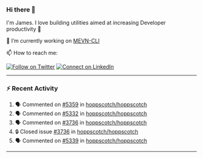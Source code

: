 ### Hi there 👋

I'm James. I love building utilities aimed at increasing Developer productivity :raised_hands: 

🔭 I’m currently working on [MEVN-CLI](https://github.com/madlabsinc/mevn-cli)

📫 How to reach me:

[![Follow on Twitter](https://img.shields.io/badge/--twitter?label=Twitter&logo=Twitter&style=social)](https://twitter.com/james_madhacks) [![Connect on LinkedIn](https://img.shields.io/badge/--linkedin?label=LinkedIn&logo=LinkedIn&style=social)](https://www.linkedin.com/in/jamesgeorge007)

---

### :zap: Recent Activity

<!--START_SECTION:activity-->
1. 🗣 Commented on [#5359](https://github.com/hoppscotch/hoppscotch/issues/5359#issuecomment-3236036493) in [hoppscotch/hoppscotch](https://github.com/hoppscotch/hoppscotch)
2. 🗣 Commented on [#5332](https://github.com/hoppscotch/hoppscotch/issues/5332#issuecomment-3233743021) in [hoppscotch/hoppscotch](https://github.com/hoppscotch/hoppscotch)
3. 🗣 Commented on [#3736](https://github.com/hoppscotch/hoppscotch/issues/3736#issuecomment-3233730875) in [hoppscotch/hoppscotch](https://github.com/hoppscotch/hoppscotch)
4. 🔒 Closed issue [#3736](https://github.com/hoppscotch/hoppscotch/issues/3736) in [hoppscotch/hoppscotch](https://github.com/hoppscotch/hoppscotch)
5. 🗣 Commented on [#5339](https://github.com/hoppscotch/hoppscotch/issues/5339#issuecomment-3233718304) in [hoppscotch/hoppscotch](https://github.com/hoppscotch/hoppscotch)
<!--END_SECTION:activity-->

---

<!--
**jamesgeorge007/jamesgeorge007** is a ✨ _special_ ✨ repository because its `README.md` (this file) appears on your GitHub profile.

Here are some ideas to get you started:

- 🌱 I’m currently learning ...
- 👯 I’m looking to collaborate on ...
- 🤔 I’m looking for help with ...
- 💬 Ask me about ...
- 😄 Pronouns: ...
- ⚡ Fun fact: ...
-->
